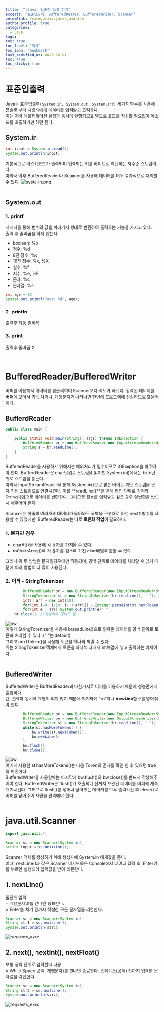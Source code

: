 ```yaml
---
title:  "[Java] 입출력 I/O 정리"
excerpt: "표준입출력, BufferedReader, BufferedWriter, Scanner"
permalink: /categories/java/java-i-o
author_profile: true
categories:
  - Java
tags:
toc: true
toc_label: "목차"
toc_icon: "bookmark"
last_modified_at: 2020-08-01
toc: true
toc_sticky: true
---
```


# 표준입출력
Java는 표준입출력`(System.in, System.out, System.err)` 세가지 함수를 사용해 콘솔로 부터 사용자에게 데이터를 입력받고 출력한다.  
이는 자바 애플리케이션 실행과 동시에 실행되므로 별도로 코드를 작성할 필요없이 메소드를 호출하기만 하면 된다.    

## System.in
```java
int input = System.in.read();
System.out.println(input);
```
기본적으로 아스키코드가 출력되며 입력되는 키를 바이트로 리턴하는 저수준 스트림이다.  
따라서 이후 BufferedReader나 Scanner를 사용해 데이터를 더욱 효과적으로 처리할 수 있다.
![syste-in.png](/assets/images/system-in.PNG)  
<br/>

## System.out
### 1. printf
지시자를 통해 변수의 값을 여러가지 형태로 변환하여 출력하는 기능을 가지고 있다.  
출력 후 줄바꿈을 하지 않는다.  
* boolean: %b
* 정수: %d
* 8진 정수: %o
* 16진 정수: %x, %X
* 실수: %f
* 지수: %e, %E
* 문자: %c
* 문자열: %s

```java
int age = 25;
System.out.printf("age: %d", age);
```

### 2. println
출력후 자동 줄바꿈  

### 3. print
출력후 줄바꿈 X

<br/>

# BufferedReader/BufferedWriter
버퍼를 이용해서 데이터를 입출력하며 Scanner보다 속도가 빠르다. 입력된 데이터를 버퍼에 모아서 가득 차거나, 개행문자가 나타나면 한번에 프로그램에 전송하므로 효율적이다.  


## BufferdReader
```java
public class main {

	public static void main(String[] args) throws IOException {
		BufferedReader br = new BufferedReader(new InputStreamReader(System.in));
		String s = br.readLine();
	}
}
```
BufferedReader을 사용하기 위해서는 예외처리가 필수이므로 IOExeption을 해주어야 한다. 
BufferdReader은 char단위로 스트림을 읽지만 System.in()에서는 byte단위로 스트림을 읽는다.  
따라서 InputStreamReader을 통해 System.in()으로 받은 바이트 기반 스트림을 문자 기반 스트림으로 연결시킨다.
이를 **readLine()**을 통해 라인 단위로 가져와 String타입으로 데이터를 반환한다. 그러므로 정수를 입력받고 싶은 경우 형변환을 반드시 해주어야 한다.  

Scanner는 한줄에 여러개의 데이터가 들어와도 공백을 구분자로 하는 next()함수를 사용할 수 있었지만, BufferedReader는 따로 **토큰화 작업**이 필요하다.

### 1. 문자인 경우
* charAt()을 사용해 각 문자를 가져올 수 있다.
* toCharrArray()로 각 문자를 원소로 가진 char배열로 만들 수 있다.

그러나 위 두 방법은 문자일경우에만 적용되며, 공백 단위로 데이터를 처리할 수 없기 때문에 아래 방법이 더 많이 사용된다.  

### 2. 이외 - StringTokenizer
```java
		BufferedReader br = new BufferedReader(new InputStreamReader(System.in));
		StringTokenizer st = new StringTokenizer(br.readLine(), " "); //(토큰화하고 싶은 문자열, 구분자)
		int[] arr = new int[10];
		for(int i=0; i<10; i++) arr[i] = Integer.parseInt(st.nextToken());
		for(int e : arr) System.out.print(e+" ");
    br.close(); //작성하지 않아도 됨
```
![bw](/assets/images/tokenizer.PNG)  
이렇게 StringTokenizer을 사용해 br.readLine()으로 읽어온 데이터를 공백 단위로 토큰화 처리할 수 있다. (" "는 default)  
그리고 nextToken()을 사용해 토큰을 하나씩 꺼낼 수 있다.  
위는 StringTokenizer객체에서 토큰을 하나씩 꺼내서 int배열에 넣고 출력하는 예제이다.  
<br/>

## BufferedWriter
BufferedWriter은 BufferdReader과 마찬가지로 버퍼를 이용하기 때문에 성능면에서 훌륭하다.  
단, 출력과 동시에 개행이 되지 않기 때문에 마지막에 "\n"이나 **newLine**함수를 넣어줘야 한다.

```java
		BufferedReader br = new BufferedReader(new InputStreamReader(System.in));
		BufferedWriter bw = new BufferedWriter(new OutputStreamWriter(System.out));
		StringTokenizer st = new StringTokenizer(br.readLine(), " ");
		while(st.hasMoreTokens()) {
			bw.write(st.nextToken());
			bw.newLine();
		}
		bw.flush();
		bw.close();
```
![bw](/assets/images/bw.PNG)  
여기서 사용한 st.hasMoreTokens()는 다음 Token의 존재를 확인 한 후 있으면 true를 반환한다.  
BufferedWriter을 사용할때는 마지막에 bw.flush()와 bw.close()를 반드시 작성해주어야 한다. BufferedWriter은 flush()가 호출되기 전까지 보관된 데이터를 버퍼에 계속 대기시킨다. 
그러므로 flush()를 넣어서 남아있는 데이터를 모두 출력시킨 후 close()로 버퍼를 닫아주어 자원을 관리해야 한다.  
<br/>

# java.util.Scanner
```java
import java.util.*; 

Scanner sc = new Scanner(System.in);
String input = sc.nextLine();
```
Scanner 객체를 생성하기 위해 생성자에 System.in 매개값을 준다.   
이때, nextLine()과 같은 Scanner 메서드들은 Console에서 데이터 입력 후, Enter키를 누르면 실행되어 입력값을 받아 리턴한다.

## 1. nextLine()
줄단위 입력  
 = 개행문자\n를 만나면 종료한다.  
 = Enter를 치기 전까지 작성한 모든 문자열을 리턴한다.
```java
Scanner sc = new Scanner(System.in);
String str1 = sc.nextLine();
System.out.println(str1);
```
![requests_exec](/assets/images/nextLine_result.PNG)  

## 2. next(), nextInt(), nextFloat()
보통 공백 단위로 입력할때 사용  
= White Space(공백, 개행문자)를 만나면 종료한다.
스페이스(공백) 전까지 입력한 문자열을 리턴한다.
```java
Scanner sc = new Scanner(System.in);
String str2 = sc.nextLine();
System.out.println(str2);
```
![requests_exec](/assets/images/next_result.PNG)  

